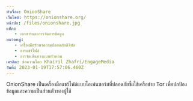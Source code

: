 ```yaml
---
หัวเรื่อง: OnionShare
เว็บไซต์: https://onionshare.org/
หน้าปก: /files/onionshare.jpg
แท็ก:
   - เอกสารและการจัดการข้อมูล
หมวดหมู่:
   - เครื่องมือรักษาความปลอดภัยดิจิทัล
   - การแชร์ไฟล์
   - การจัดเส้นทางแบบหัวหอม
เครดิต: ข้อความโดย Khairil Zhafri/EngageMedia
วันที่: 2023-01-19T17:57:06.460Z
---
```

OnionShare เป็นเครื่องมือแชร์ไฟล์แบบโอเพ่นซอร์สที่ปลอดภัยซึ่งใช้เครือข่าย Tor เพื่อปกป้องข้อมูลและความเป็นส่วนตัวของผู้ใช้